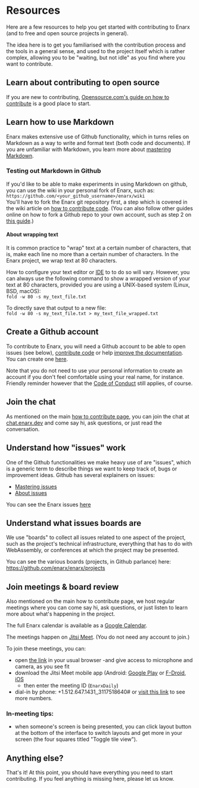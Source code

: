 # Resources

Here are a few resources to help you get started with contributing to Enarx (and to free and open source projects in general).

The idea here is to get you familiarised with the contribution process and the tools in a general sense, and used to the project itself which is rather complex, allowing you to be "waiting, but not idle" as you find where you want to contribute.

## Learn about contributing to open source
If you are new to contributing, [Opensource.com's guide on how to contribute](https://opensource.guide/how-to-contribute/) is a good place to start.

## Learn how to use Markdown
Enarx makes extensive use of Github functionality, which in turns relies on Markdown as a way to write and format text (both code and documents). If you are unfamiliar with Markdown, you learn more about [mastering Markdown](https://guides.github.com/features/mastering-markdown/).

### Testing out Markdown in Github
If you'd like to be able to make experiments in using Markdown on github, you can use the wiki in your personal fork of Enarx, such as:  
`https://github.com/<your_github_username>/enarx/wiki`  
You'll have to fork the Enarx git repository first, a step which is covered in the wiki article on [how to contribute code](https://github.com/enarx/enarx/wiki/How-to-contribute-code#on-the-github-side). (You can also follow other guides online on how to fork a Github repo to your own account, such as step 2 on [this guide](https://www.dataschool.io/how-to-contribute-on-github/).)


#### About wrapping text
It is common practice to "wrap" text at a certain number of characters, that is, make each line no more than a certain number of characters. In the Enarx project, we wrap text at 80 characters.

How to configure your text editor or [IDE](https://en.wikipedia.org/wiki/Integrated_development_environment) to to do so will vary. However, you can always use the following command to show a wrapped version of your text at 80 characters, provided you are using a UNIX-based system (Linux, BSD, macOS):  
`fold -w 80 -s my_text_file.txt`

To directly save that output to a new file:  
`fold -w 80 -s my_text_file.txt > my_text_file_wrapped.txt`

## Create a Github account
To contribute to Enarx, you will need a Github account to be able to open issues (see below), [contribute code](Code) or help [improve the documentation](Docs). You can create one [here](https://github.com/join).

Note that you do not need to use your personal information to create an account if you don't feel comfortable using your real name, for instance. Friendly reminder however that the [Code of Conduct](https://github.com/enarx/.github/blob/master/CODE_OF_CONDUCT.md) still applies, of course.

## Join the chat
As mentioned on the main [how to contribute page](Introduction), you can join the chat at [chat.enarx.dev](https://chat.enarx.dev) and come say hi, ask questions, or just read the conversation.

## Understand how "issues" work
One of the Github functionalities we make heavy use of are "issues", which is a generic term to describe things we want to keep track of, bugs or improvement ideas.
Github has several explainers on issues:
- [Mastering issues](https://guides.github.com/features/issues/)
- [About issues](https://help.github.com/en/github/managing-your-work-on-github/about-issues)

You can see the Enarx issues [here](https://github.com/enarx/enarx/issues)

## Understand what issues boards are
We use "boards" to collect all issues related to one aspect of the project, such as the project's technical infrastructure, everything that has to do with WebAssembly, or conferences at which the project may be presented.

You can see the various boards (projects, in Github parlance) here: https://github.com/enarx/enarx/projects

## Join meetings & board review
Also mentioned on the main how to contribute page, we host regular meetings where you can come say hi, ask questions, or just listen to learn more about what's happening in the project.

The full Enarx calendar is available as a [Google Calendar](https://calendar.google.com/calendar/embed?src=leatqk15m1f34loatvatftkm48%40group.calendar.google.com&ctz=America%2FNew_York).

The meetings happen on [Jitsi Meet](https://meet.jit.si/EnarxDaily). (You do not need any account to join.)

To join these meetings, you can:
- open [the link](https://meet.jit.si/EnarxDaily) in your usual browser
  -and give access to microphone and camera, as you see fit
- download the Jitsi Meet mobile app (Android: [Google Play](https://play.google.com/store/apps/details?id=org.jitsi.meet) or [F-Droid](https://f-droid.org/en/packages/org.jitsi.meet/), [iOS](https://apps.apple.com/us/app/jitsi-meet/id1165103905)
  -  then enter the meeting ID (`EnarxDaily`)
- dial-in by phone: +1.512.647.1431,,3117518640# or [visit this link](https://meet.jit.si/static/dialInInfo.html?room=EnarxDaily) to see more numbers.


### In-meeting tips:
- when someone's screen is being presented, you can click layout button at the bottom of the interface to switch layouts and get more in your screen (the four squares titled "Toggle tile view").

## Anything else?
That's it! At this point, you should have everything you need to start contributing. If you feel anything is missing here, please let us know.
